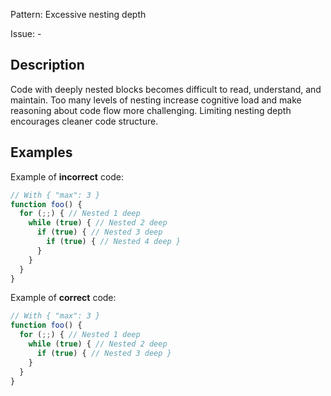 Pattern: Excessive nesting depth

Issue: -

## Description

Code with deeply nested blocks becomes difficult to read, understand, and maintain. Too many levels of nesting increase cognitive load and make reasoning about code flow more challenging. Limiting nesting depth encourages cleaner code structure.

## Examples

Example of **incorrect** code:
```js
// With { "max": 3 }
function foo() {
  for (;;) { // Nested 1 deep
    while (true) { // Nested 2 deep
      if (true) { // Nested 3 deep
        if (true) { // Nested 4 deep }
      }
    }
  }
}
```

Example of **correct** code:
```js
// With { "max": 3 }
function foo() {
  for (;;) { // Nested 1 deep
    while (true) { // Nested 2 deep
      if (true) { // Nested 3 deep }
    }
  }
}
```